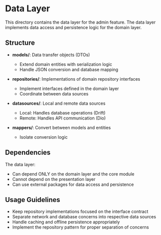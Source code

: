 # Data Layer

This directory contains the data layer for the admin feature. The data layer implements data access and persistence logic for the domain layer.

## Structure

- **models/**: Data transfer objects (DTOs)
  - Extend domain entities with serialization logic
  - Handle JSON conversion and database mapping

- **repositories/**: Implementations of domain repository interfaces
  - Implement interfaces defined in the domain layer
  - Coordinate between data sources

- **datasources/**: Local and remote data sources
  - Local: Handles database operations (Drift)
  - Remote: Handles API communication (Dio)

- **mappers/**: Convert between models and entities
  - Isolate conversion logic

## Dependencies

The data layer:
- Can depend ONLY on the domain layer and the core module
- Cannot depend on the presentation layer
- Can use external packages for data access and persistence

## Usage Guidelines

- Keep repository implementations focused on the interface contract
- Separate network and database concerns into respective data sources
- Handle caching and offline persistence appropriately
- Implement the repository pattern for proper separation of concerns 